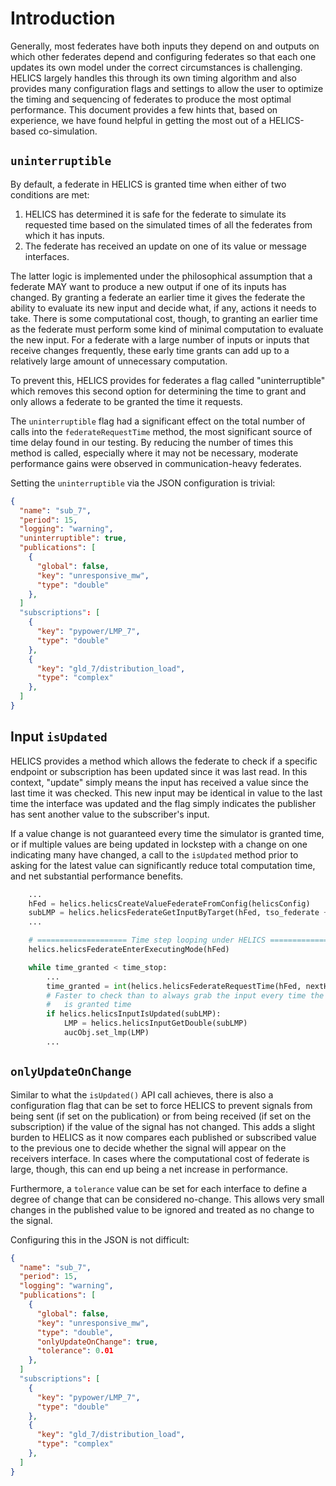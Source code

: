 # Introduction
Generally, most federates have both inputs they depend on and outputs on which other federates depend and configuring federates so that each one updates its own model under the correct circumstances is challenging. HELICS largely handles this through its own timing algorithm and also provides many configuration flags and settings to allow the user to optimize the timing and sequencing of federates to produce the most optimal performance. This document provides a few hints that, based on experience, we have found helpful in getting the most out of a HELICS-based co-simulation.

## `uninterruptible`
By default, a federate in HELICS is granted time when either of two conditions are met:

  1. HELICS has determined it is safe for the federate to simulate its requested time based on the simulated times of all the federates from which it has inputs.
  2. The federate has received an update on one of its value or message interfaces.

The latter logic is implemented under the philosophical assumption that a federate MAY want to produce a new output if one of its inputs has changed. By granting a federate an earlier time it gives the federate the ability to evaluate its new input and decide what, if any, actions it needs to take. There is some computational cost, though, to granting an earlier time as the federate must perform some kind of minimal computation to evaluate the new input. For a federate with a large number of inputs or inputs that receive changes frequently, these early time grants can add up to a relatively large amount of unnecessary computation.

To prevent this, HELICS provides for federates a flag called "uninterruptible" which removes this second option for determining the time to grant and only allows a federate to be granted the time it requests.

The `uninterruptible` flag had a significant effect on the total number of calls into the `federateRequestTime` method, the most significant source of time delay found in our testing. By reducing the number of times this method is called, especially where it may not be necessary, moderate performance gains were observed in communication-heavy federates.

Setting the `uninterruptible` via the JSON configuration is trivial:

```json
{
  "name": "sub_7",
  "period": 15,
  "logging": "warning",
  "uninterruptible": true,
  "publications": [
    {
      "global": false,
      "key": "unresponsive_mw",
      "type": "double"
    },
  ]
  "subscriptions": [
    {
      "key": "pypower/LMP_7",
      "type": "double"
    },
    {
      "key": "gld_7/distribution_load",
      "type": "complex"
    },
  ]
}
```

## Input `isUpdated`
HELICS provides a method which allows the federate to check if a specific endpoint or subscription has been updated since it was last read. In this context, "update" simply means the input has received a value since the last time it was checked. This new input may be identical in value to the last time the interface was updated and the flag simply indicates the publisher has sent another value to the subscriber's input.

If a value change is not guaranteed every time the simulator is granted time, or if multiple values are being updated in lockstep with a change on one indicating many have changed, a call to the `isUpdated` method prior to asking for the latest value can significantly reduce total computation time, and net substantial performance benefits. 

```python
    ...
    hFed = helics.helicsCreateValueFederateFromConfig(helicsConfig)
    subLMP = helics.helicsFederateGetInputByTarget(hFed, tso_federate + '/LMP_' + bus)
	...

    # ==================== Time step looping under HELICS ===========================
    helics.helicsFederateEnterExecutingMode(hFed)

    while time_granted < time_stop:
    	...
        time_granted = int(helics.helicsFederateRequestTime(hFed, nextHELICSTime))
        # Faster to check than to always grab the input every time the federate
        #	is granted time
        if helics.helicsInputIsUpdated(subLMP): 
            LMP = helics.helicsInputGetDouble(subLMP)
            aucObj.set_lmp(LMP)
        ...

```

## `onlyUpdateOnChange`
Similar to what the `isUpdated()` API call achieves, there is also a configuration flag that can be set to force HELICS to prevent signals from being sent (if set on the publication) or from being received (if set on the subscription) if the value of the signal has not changed. This adds a slight burden to HELICS as it now compares each published or subscribed value to the previous one to decide whether the signal will appear on the receivers interface. In cases where the computational cost of federate is large, though, this can end up being a net increase in performance.

Furthermore, a `tolerance` value can be set for each interface to define a degree of change that can be considered no-change. This allows very small changes in the published value to be ignored and treated as no change to the signal.

Configuring this in the JSON is not difficult:

```json
{
  "name": "sub_7",
  "period": 15,
  "logging": "warning",
  "publications": [
    {
      "global": false,
      "key": "unresponsive_mw",
      "type": "double",
      "onlyUpdateOnChange": true,
      "tolerance": 0.01
    },
  ]
  "subscriptions": [
    {
      "key": "pypower/LMP_7",
      "type": "double"
    },
    {
      "key": "gld_7/distribution_load",
      "type": "complex"
    },
  ]
}
```
